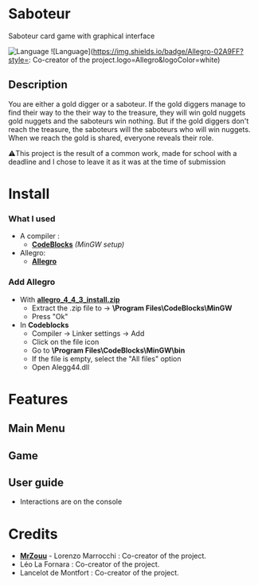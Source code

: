# Saboteur
Saboteur card game with graphical interface

![Language](https://img.shields.io/badge/Language-C-b0b0b0)
![Language](https://img.shields.io/badge/Allegro-02A9FF?style=: Co-creator of the project.logo=Allegro&logoColor=white)

##  Description
You are either a gold digger or a saboteur. If the gold diggers manage to find their way to the
their way to the treasure, they will win gold nuggets
gold nuggets and the saboteurs win nothing. But if the
gold diggers don't reach the treasure, the saboteurs will
the saboteurs who will win nuggets. When we reach
the gold is shared, everyone reveals their role.

⚠️This project is the result of a common work, made for school with a deadline and I chose to leave it as it was at the time of submission

# Install
### What I used
* A compiler :
    * **[CodeBlocks](http://www.codeblocks.org/downloads/binaries/)** *(MinGW setup)*
* Allegro:
    * **[Allegro](https://drive.google.com/file/d/1r5xGFCGZvfuyLDCGQxyXhVgcXtYhnA3K/view)**
### Add Allegro
* With **[allegro_4_4_3_install.zip](https://drive.google.com/file/d/1r5xGFCGZvfuyLDCGQxyXhVgcXtYhnA3K/view)**
  * Extract the .zip file to -> **\Program Files\CodeBlocks\MinGW**
  * Press "Ok"
* In **Codeblocks**
  * Compiler -> Linker settings -> Add
  * Click on the file icon
  * Go to **\Program Files\CodeBlocks\MinGW\bin**
  * If the file is empty, select the "All files" option
  * Open Alegg44.dll

# Features
## Main Menu

## Game

##  User guide
* Interactions are on the console
  

#  Credits
* [**MrZouu**](https://github.com/MrZouu) - Lorenzo Marrocchi : Co-creator of the project.
* Léo La Fornara : Co-creator of the project.
* Lancelot de Montfort : Co-creator of the project.
